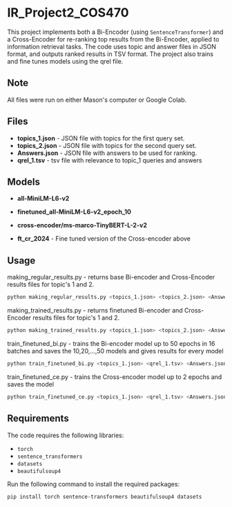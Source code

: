 

# IR_Project2_COS470

This project implements both a Bi-Encoder (using `SentenceTransformer`) and a Cross-Encoder for re-ranking top results from the Bi-Encoder, applied to information retrieval tasks. The code uses topic and answer files in JSON format, and outputs ranked results in TSV format. The project also trains and fine tunes models using the qrel file.

## Note 
All files were run on either Mason's computer or Google Colab. 

## Files

- **topics_1.json** - JSON file with topics for the first query set.
- **topics_2.json** - JSON file with topics for the second query set.
- **Answers.json** - JSON file with answers to be used for ranking.
- **qrel_1.tsv** - tsv file with relevance to topic_1 queries and answers

## Models
- **all-MiniLM-L6-v2** 
- **finetuned_all-MiniLM-L6-v2_epoch_10**

- **cross-encoder/ms-marco-TinyBERT-L-2-v2** 
- **ft_cr_2024** - Fine tuned version of the Cross-encoder above

## Usage 
making_regular_results.py - returns base Bi-encoder and Cross-Encoder results files for 
topic's 1 and 2.
``` bash
python making_regular_results.py <topics_1.json> <topics_2.json> <Answers.json>
```
making_trained_results.py - returns finetuned Bi-encoder and Cross-Encoder results files for 
topic's 1 and 2.
``` bash
python making_trained_results.py <topics_1.json> <topics_2.json> <Answers.json>
```
train_finetuned_bi.py - trains the Bi-encoder model up to 50 epochs in 16 batches and saves the 10,20,...,50 models and gives results for every model
``` bash
python train_finetuned_bi.py <topics_1.json> <qrel_1.tsv> <Answers.json>
```
train_finetuned_ce.py - trains the Cross-encoder model up to 2 epochs and saves the model
``` bash
python train_finetuned_ce.py <topics_1.json> <qrel_1.tsv> <Answers.json>
```

## Requirements

The code requires the following libraries:
- `torch`
- `sentence_transformers`
- `datasets`
- `beautifulsoup4`

Run the following command to install the required packages:
```bash
pip install torch sentence-transformers beautifulsoup4 datasets
```




